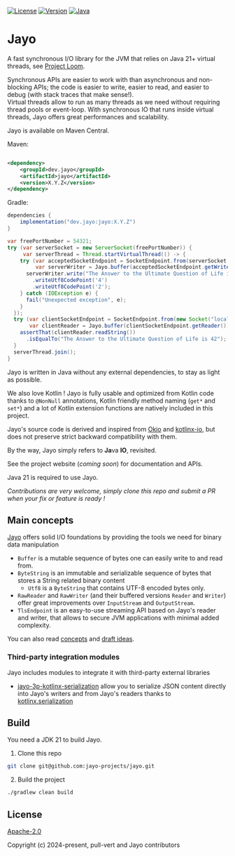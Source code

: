 [![License](https://img.shields.io/badge/license-Apache%20License%202.0-blue.svg?logo=apache&style=flat-square)](https://www.apache.org/licenses/LICENSE-2.0)
[![Version](https://img.shields.io/maven-central/v/dev.jayo/jayo?logo=apache-maven&color=&style=flat-square)](https://central.sonatype.com/artifact/dev.jayo/jayo)
[![Java](https://img.shields.io/badge/Java-21-ED8B00?logo=openjdk&logoColor=white&style=flat-square)](https://www.java.com/en/download/help/whatis_java.html)

# Jayo

A fast synchronous I/O library for the JVM that relies on Java 21+ virtual threads, see
[Project Loom](https://openjdk.org/projects/loom/).

Synchronous APIs are easier to work with than asynchronous and non-blocking APIs; the code is easier to write, easier to
read, and easier to debug (with stack traces that make sense!). \
Virtual threads allow to run as many threads as we need without requiring thread pools or event-loop. With synchronous
IO that runs inside virtual threads, Jayo offers great performances and scalability.

Jayo is available on Maven Central.

Maven:

```xml

<dependency>
    <groupId>dev.jayo</groupId>
    <artifactId>jayo</artifactId>
    <version>X.Y.Z</version>
</dependency>
```

Gradle:

```groovy
dependencies {
    implementation("dev.jayo:jayo:X.Y.Z")
}
```

```java
var freePortNumber = 54321;
try (var serverSocket = new ServerSocket(freePortNumber)) {
     var serverThread = Thread.startVirtualThread(() -> {
    try (var acceptedSocketEndpoint = SocketEndpoint.from(serverSocket.accept());
         var serverWriter = Jayo.buffer(acceptedSocketEndpoint.getWriter())) {
      serverWriter.write("The Answer to the Ultimate Question of Life is ")
        .writeUtf8CodePoint('4')
        .writeUtf8CodePoint('2');
    } catch (IOException e) {
      fail("Unexpected exception", e);
    }
  });
  try (var clientSocketEndpoint = SocketEndpoint.from(new Socket("localhost", freePortNumber));
       var clientReader = Jayo.buffer(clientSocketEndpoint.getReader())) {
    assertThat(clientReader.readString())
      .isEqualTo("The Answer to the Ultimate Question of Life is 42");
  }
  serverThread.join();
}
```

Jayo is written in Java without any external dependencies, to stay as light as possible.

We also love Kotlin ! Jayo is fully usable and optimized from Kotlin code thanks to `@NonNull` annotations, Kotlin
friendly method naming (`get*` and `set*`) and a lot of Kotlin extension functions are natively included in this project.

Jayo's source code is derived and inspired from [Okio](https://github.com/square/okio) and
[kotlinx-io](https://github.com/Kotlin/kotlinx-io), but does not preserve strict backward compatibility with them.

By the way, Jayo simply refers to **Ja**va **IO**, revisited.

See the project website (*coming soon*) for documentation and APIs.

Java 21 is required to use Jayo.

*Contributions are very welcome, simply clone this repo and submit a PR when your fix or feature is ready !*

## Main concepts

[Jayo](./core) offers solid I/O foundations by providing the tools we need for binary data manipulation
* `Buffer` is a mutable sequence of bytes one can easily write to and read from.
* `ByteString` is an immutable and serializable sequence of bytes that stores a String related binary content
  * `Utf8` is a `ByteString` that contains UTF-8 encoded bytes only.
* `RawReader` and `RawWriter` (and their buffered versions `Reader` and `Writer`) offer great improvements over
`InputStream` and `OutputStream`.
* `TlsEndpoint` is an easy-to-use streaming API based on Jayo's reader and writer, that allows to secure JVM
applications with minimal added complexity.

You can also read [concepts](CONCEPT.md) and [draft ideas](DRAFT_IDEAS.md).

### Third-party integration modules

Jayo includes modules to integrate it with third-party external libraries
* [jayo-3p-kotlinx-serialization](./third-party/kotlinx-serial) allow you to serialize JSON content directly into Jayo's writers and
from Jayo's readers thanks to [kotlinx.serialization](https://github.com/Kotlin/kotlinx.serialization)

## Build

You need a JDK 21 to build Jayo.

1. Clone this repo

```bash
git clone git@github.com:jayo-projects/jayo.git
```

2. Build the project

```bash
./gradlew clean build
```

## License

[Apache-2.0](https://opensource.org/license/apache-2-0)

Copyright (c) 2024-present, pull-vert and Jayo contributors
